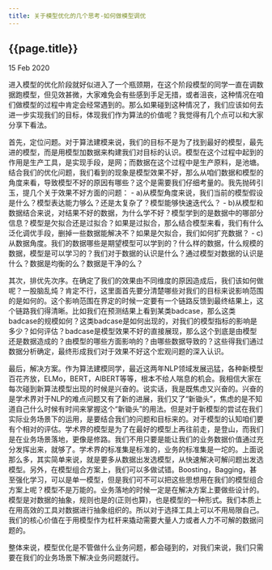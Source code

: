 ```yaml
---
title: 关于模型优化的几个思考-如何做模型调优
---
```


## {{page.title}}

<p class="meta">15 Feb 2020</p>


进入模型的优化阶段就好似进入了一个瓶颈期，在这个阶段模型的同学一直在调数据跑模型，但见效甚微，大家难免会有些感到手足无措，或者沮丧，这种情况在咱们做模型的过程中肯定会经常遇到的。那么如果碰到这种情况了，我们应该如何去进一步实现我们的目标，体现我们作为算法的价值呢？我觉得有几个点可以和大家分享下看法。

首先，定位问题。对于算法建模来说，我们的目标不是为了找到最好的模型，最先进的模型，而是用模型加数据来构建我们对目标的认识。模型在这个过程中起到的作用是生产工具，是实现手段，是网；而数据在这个过程中是生产原料，是池塘。结合我们的优化问题，我们看到的现象是模型效果不好，那么从咱们数据和模型的角度来看，导致模型不好的原因有哪些？这个是需要我们仔细考量的。我先抛砖引玉，提几个关于效果不好方面的问题：
	- a)从模型角度来说，我们当前的模型假设是什么？模型表达能力够么？还是太复杂了？模型能够快速迭代么？
	- b)从模型和数据结合来说，对结果不好的数据，为什么学不好？模型学到的是数据中的哪部分信息？模型是欠拟合还是过拟合？如果是过拟合，那么结合模型来看，我们有什么泛化调优手段，删掉一些数据能解决不？如果是欠拟合，我们如何扩充数据？
	- c)从数据角度。我们的数据哪些是期望模型可以学到的？什么样的数据，什么规模的数据，模型是可以学习的？我们对于数据的认识是什么？通过模型对数据的认识是什么？数据是均衡的么？数据是干净的么？

其次，排优先次序。在确定了我们的效果由不同维度的原因造成后，我们该如何做呢？一股脑乱炖？肯定不行，这里面首先要分清楚哪些对我们的目标来说影响范围的是如何的。这个影响范围在界定的时候一定要有一个链路反馈到最终结果上，这个链路我们得清晰。比如我们在预测结果上看到某类badcase，那么这类badcase的规模如何？这类badcase是如何出现的，对我们的模型指标的影响是多少？如何评估？badcase是模型效果不好的直接展现，那么这个到底是由模型还是数据造成的？由模型的哪些方面影响的？由哪些数据导致的？这些得我们通过数据分析确定，最终形成我们对于效果不好这个宏观问题的深入认识。

最后，解决方案。作为算法建模同学，最近这两年NLP领域发展迅猛，各种新模型百花齐放，ELMo，BERT，AlBERT等等，根本不给人喘息的机会。我相信大家在每次碰到新算法模型出现的时候是兴奋的。说实话，我是既焦虑又兴奋的。兴奋的是学术界对于NLP的难点问题又有了新的进展，我们又了“新锄头”，焦虑的是不知道自己什么时候有时间来掌握这个“新锄头”的用法。但是对于新模型的尝试在我们实际业务场景下的运用，是要结合我们的问题和目标来的。对于模型的认知咱们要有个相对的评估。学术界的模型是为了在最好的模型上再往前走，是登山，而我们是在业务场景落地，更像是修路。我们不用只要是能让我们的业务数据价值通过充分发挥出来，就够了。学术界的标准集是标准的，业务的标准集是一坨的。上面说那么多，其实简单来说，就是要多从数据出发选模型，从快速解决可解问题出发选模型。另外，在模型组合方案上，我们可以多做试错。Boosting，Bagging，甚至强化学习，可以是单一模型，但是我们可不可以把这些思想用在我们的模型组合方案上呢？模型不是万能的。业务落地的时候一定是在解决方案上要做些设计的。模型是对数据的抽象，规则也是的(正则也算)，也是模型的一种形式。我们本质上在用高效的工具对数据进行抽象组织的。所以对于选择工具上可以不用局限自己。我们的核心价值在于用模型作为杠杆来撬动需要大量人力或者人力不可解的数据问题的。

整体来说，模型优化是不管做什么业务问题，都会碰到的，对我们来说，我们只需要在我们的业务场景下解决业务问题就行。
